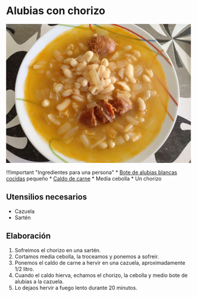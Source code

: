 # Alubias con chorizo

![](../img/alubias-chorizo-full.jpg)

!!!important "Ingredientes para una persona"
    * [Bote de alubias blancas cocidas](../ingredientes/alubias-blancas-cocidas.md) pequeño
    * [Caldo de carne](../ingredientes/caldo-carne.md)
    * Media cebolla
    * Un chorizo

## Utensilios necesarios

* Cazuela
* Sartén

## Elaboración

1. Sofreimos el chorizo en una sartén.
1. Cortamos media cebolla, la troceamos y ponemos a sofreir.
1. Ponemos el caldo de carne a hervir en una cazuela, aproximadamente 1/2 litro.
1. Cuando el caldo hierva, echamos el chorizo, la cebolla y medio bote de alubias a la cazuela.
1. Lo dejaos hervir a fuego lento durante 20 minutos.